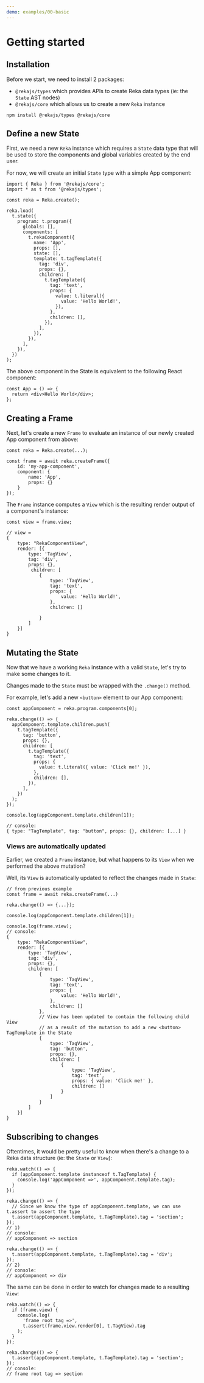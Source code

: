 ```yaml
---
demo: examples/00-basic
---
```


# Getting started

## Installation

Before we start, we need to install 2 packages:

- `@rekajs/types` which provides APIs to create Reka data types (ie: the `State` AST nodes)
- `@rekajs/core` which allows us to create a new `Reka` instance

```
npm install @rekajs/types @rekajs/core
```

## Define a new State

First, we need a new `Reka` instance which requires a `State` data type that will be used to store the components and global variables created by the end user.

For now, we will create an initial `State` type with a simple App component:

```tsx
import { Reka } from '@rekajs/core';
import * as t from '@rekajs/types';

const reka = Reka.create();

reka.load(
  t.state({
    program: t.program({
      globals: [],
      components: [
        t.rekaComponent({
          name: 'App',
          props: [],
          state: [],
          template: t.tagTemplate({
            tag: 'div',
            props: {},
            children: [
              t.tagTemplate({
                tag: 'text',
                props: {
                  value: t.literal({
                    value: 'Hello World!',
                  }),
                },
                children: [],
              }),
            ],
          }),
        }),
      ],
    }),
  })
);
```

The above component in the State is equivalent to the following React component:

```tsx
const App = () => {
  return <div>Hello World</div>;
};
```

## Creating a Frame

Next, let's create a new `Frame` to evaluate an instance of our newly created App component from above:

```tsx
const reka = Reka.create(...);

const frame = await reka.createFrame({
    id: 'my-app-component',
    component: {
        name: 'App',
        props: {}
    }
});
```

The `Frame` instance computes a `View` which is the resulting render output of a component's instance:

```tsx
const view = frame.view;

// view =
{
    type: "RekaComponentView",
    render: [{
        type: 'TagView',
        tag: 'div',
        props: {},
         children: [
            {
                type: 'TagView',
                tag: 'text',
                props: {
                    value: 'Hello World!',
                },
                children: []

            }
        ]
    }]
}
```

## Mutating the State

Now that we have a working `Reka` instance with a valid `State`, let's try to make some changes to it.

Changes made to the `State` must be wrapped with the `.change()` method.

For example, let's add a new `<button>` element to our App component:

```tsx
const appComponent = reka.program.components[0];

reka.change(() => {
  appComponent.template.children.push(
    t.tagTemplate({
      tag: 'button',
      props: {},
      children: [
        t.tagTemplate({
          tag: 'text',
          props: {
            value: t.literal({ value: 'Click me!' }),
          },
          children: [],
        }),
      ],
    })
  );
});

console.log(appComponent.template.children[1]);

// console:
{ type: "TagTemplate", tag: "button", props: {}, children: [...] }
```

### Views are automatically updated

Earlier, we created a `Frame` instance, but what happens to its `View` when we performed the above mutation?

Well, its `View` is automatically updated to reflect the changes made in `State`:

```tsx
// from previous example
const frame = await reka.createFrame(...)

reka.change(() => {...});

console.log(appComponent.template.children[1]);

console.log(frame.view);
// console:
{
    type: "RekaComponentView",
    render: [{
        type: 'TagView',
        tag: 'div',
        props: {},
        children: [
            {
                type: 'TagView',
                tag: 'text',
                props: {
                    value: 'Hello World!',
                },
                children: []
            },
            // View has been updated to contain the following child View
            // as a result of the mutation to add a new <button> TagTemplate in the State
            {
                type: 'TagView',
                tag: 'button',
                props: {},
                children: [
                    {
                        type: 'TagView',
                        tag: 'text',
                        props: { value: 'Click me!' },
                        children: []
                    }
                ]
            }
        ]
    }]
}
```

## Subscribing to changes

Oftentimes, it would be pretty useful to know when there's a change to a Reka data structure (ie: the `State` or `View`):

```tsx
reka.watch(() => {
  if (appComponent.template instanceof t.TagTemplate) {
    console.log('appComponent =>', appComponent.template.tag);
  }
});

reka.change(() => {
  // Since we know the type of appComponent.template, we can use t.assert to assert the type
  t.assert(appComponent.template, t.TagTemplate).tag = 'section';
});
// 1)
// console:
// appComponent => section

reka.change(() => {
  t.assert(appComponent.template, t.TagTemplate).tag = 'div';
});
// 2)
// console:
// appComponent => div
```

The same can be done in order to watch for changes made to a resulting `View`:

```tsx
reka.watch(() => {
  if (frame.view) {
    console.log(
      'frame root tag =>',
      t.assert(frame.view.render[0], t.TagView).tag
    );
  }
});

reka.change(() => {
  t.assert(appComponent.template, t.TagTemplate).tag = 'section';
});
// console:
// frame root tag => section
```
